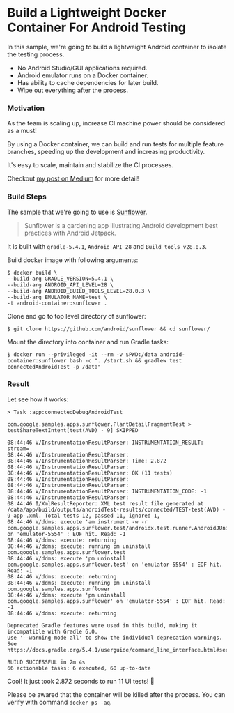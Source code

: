 # Build a Lightweight Docker Container For Android Testing

In this sample, we're going to build a lightweight Android container to isolate the testing process.

* No Android Studio/GUI applications required.
* Android emulator runs on a Docker container.
* Has ability to cache dependencies for later build.
* Wipe out everything after the process.

### Motivation
As the team is scaling up, increase CI machine power should be considered as a must! 

By using a Docker container, we can build and run tests for multiple feature branches, speeding up the development and increasing productivity.

It's easy to scale, maintain and stabilize the CI processes.

Checkout [my post on Medium](https://medium.com/better-programming/build-a-lightweight-docker-container-for-android-testing-2aa6bdaea422) for more detail!

### Build Steps 

The sample that we're going to use is [Sunflower](https://github.com/android/sunflower).

> Sunflower is a gardening app illustrating Android development best practices with Android Jetpack.

It is built with `gradle-5.4.1`, `Android API 28` and `Build tools v28.0.3`. 

Build docker image with following arguments:

```shell
$ docker build \
--build-arg GRADLE_VERSION=5.4.1 \
--build-arg ANDROID_API_LEVEL=28 \
--build-arg ANDROID_BUILD_TOOLS_LEVEL=28.0.3 \
--build-arg EMULATOR_NAME=test \
-t android-container:sunflower .
```

Clone and go to top level directory of sunflower:

```shell
$ git clone https://github.com/android/sunflower && cd sunflower/
```

Mount the directory into container and run Gradle tasks:

```shell
$ docker run --privileged -it --rm -v $PWD:/data android-container:sunflower bash -c ". /start.sh && gradlew test connectedAndroidTest -p /data"
```

### Result
Let see how it works: 

```shell
> Task :app:connectedDebugAndroidTest

com.google.samples.apps.sunflower.PlantDetailFragmentTest > testShareTextIntent[test(AVD) - 9] SKIPPED

08:44:46 V/InstrumentationResultParser: INSTRUMENTATION_RESULT: stream=
08:44:46 V/InstrumentationResultParser:
08:44:46 V/InstrumentationResultParser: Time: 2.872
08:44:46 V/InstrumentationResultParser:
08:44:46 V/InstrumentationResultParser: OK (11 tests)
08:44:46 V/InstrumentationResultParser:
08:44:46 V/InstrumentationResultParser:
08:44:46 V/InstrumentationResultParser: INSTRUMENTATION_CODE: -1
08:44:46 V/InstrumentationResultParser:
08:44:46 I/XmlResultReporter: XML test result file generated at /data/app/build/outputs/androidTest-results/connected/TEST-test(AVD) - 9-app-.xml. Total tests 12, passed 11, ignored 1,
08:44:46 V/ddms: execute 'am instrument -w -r   com.google.samples.apps.sunflower.test/androidx.test.runner.AndroidJUnitRunner' on 'emulator-5554' : EOF hit. Read: -1
08:44:46 V/ddms: execute: returning
08:44:46 V/ddms: execute: running pm uninstall com.google.samples.apps.sunflower.test
08:44:46 V/ddms: execute 'pm uninstall com.google.samples.apps.sunflower.test' on 'emulator-5554' : EOF hit. Read: -1
08:44:46 V/ddms: execute: returning
08:44:46 V/ddms: execute: running pm uninstall com.google.samples.apps.sunflower
08:44:46 V/ddms: execute 'pm uninstall com.google.samples.apps.sunflower' on 'emulator-5554' : EOF hit. Read: -1
08:44:46 V/ddms: execute: returning

Deprecated Gradle features were used in this build, making it incompatible with Gradle 6.0.
Use '--warning-mode all' to show the individual deprecation warnings.
See https://docs.gradle.org/5.4.1/userguide/command_line_interface.html#sec:command_line_warnings

BUILD SUCCESSFUL in 2m 4s
66 actionable tasks: 6 executed, 60 up-to-date

```

Cool! It just took 2.872 seconds to run 11 UI tests! 🎉

Please be awared that the container will be killed after the process. You can verify with command `docker ps -aq`.